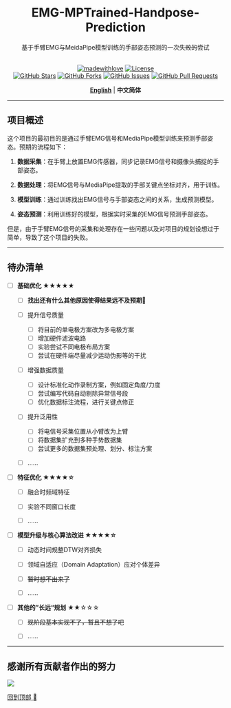 <div align="center">

<h1>EMG-MPTrained-Handpose-Prediction</h1>

基于手臂EMG与MeidaPipe模型训练的手部姿态预测的一次~~失败的~~尝试<br>
<br>

[![madewithlove](https://img.shields.io/badge/made_with-%E2%9D%A4-red?style=for-the-badge&labelColor=orange)](https://github.com/TurkeyC/EMG-MPTrained-Handpose-Prediction) [![License](https://img.shields.io/badge/LICENSE-MIT-green.svg?style=for-the-badge)](https://github.com/TurkeyC/EMG-MPTrained-Handpose-Prediction/blob/master/LICENSE)<br>
[![GitHub Stars](https://img.shields.io/github/stars/TurkeyC/EMG-MPTrained-Handpose-Prediction.svg)](https://github.com/TurkeyC/EMG-MPTrained-Handpose-Prediction/stargazers) [![GitHub Forks](https://img.shields.io/github/forks/TurkeyC/EMG-MPTrained-Handpose-Prediction.svg)](https://github.com/TurkeyC/EMG-MPTrained-Handpose-Prediction/network)  [![GitHub Issues](https://img.shields.io/github/issues/TurkeyC/EMG-MPTrained-Handpose-Prediction.svg)](https://github.com/TurkeyC/EMG-MPTrained-Handpose-Prediction/issues) [![GitHub Pull Requests](https://img.shields.io/github/issues-pr/TurkeyC/EMG-MPTrained-Handpose-Prediction.svg)](https://github.com/TurkeyC/EMG-MPTrained-Handpose-Prediction/pulls)<br>

[**English**](README.md) | **中文简体**

</div>

---

## 项目概述
这个项目的最初目的是通过手臂EMG信号和MediaPipe模型训练来预测手部姿态。预期的流程如下：

 1. **数据采集**：在手臂上放置EMG传感器，同步记录EMG信号和摄像头捕捉的手部姿态。

 2. **数据处理**：将EMG信号与MediaPipe提取的手部关键点坐标对齐，用于训练。

 3. **模型训练**：通过训练找出EMG信号与手部姿态之间的关系，生成预测模型。

 4. **姿态预测**：利用训练好的模型，根据实时采集的EMG信号预测手部姿态。

但是，由于手臂EMG信号的采集和处理存在一些问题以及对项目的规划设想过于简单，导致了这个项目的失败。

---

## 待办清单

- [ ] **基础优化 ★★★★★**
  - [ ] **找出还有什么其他原因使得结果远不及预期**🤔
  - [ ] 提升信号质量
    - [ ] 将目前的单电极方案改为多电极方案
    - [ ] 增加硬件滤波电路
    - [ ] 实验尝试不同电极布局方案
    - [ ] 尝试在硬件端尽量减少运动伪影等的干扰
  - [ ] 增强数据质量
    - [ ] 设计标准化动作录制方案，例如固定角度/力度
    - [ ] 尝试编写代码自动剔除异常信号段
    - [ ] 优化数据标注流程，进行关键点修正
  - [ ] 提升泛用性
    - [ ] 将电信号采集位置从小臂改为上臂
    - [ ] 将数据集扩充到多种手势数据集
    - [ ] 尝试更多的数据集预处理、划分、标注方案
  - [ ] ……
  
  
- [ ] **特征优化 ★★★★☆**
  - [ ] 融合时频域特征
  - [ ] 实验不同窗口长度
  - [ ] ……
  
  
- [ ] **模型升级与核心算法改进 ★★★★☆**
  - [ ] 动态时间规整DTW对齐损失
  - [ ] 领域自适应（Domain Adaptation）应对个体差异
  - [ ] ~~暂时想不出来了~~
  - [ ] ……
  
  
  
- [ ] **其他的”长远“规划** ★★☆☆☆
  - [ ] ~~现阶段基本实现不了，暂且不想了吧~~
  - [ ] ……







---

## 感谢所有贡献者作出的努力

<a href="https://github.com/TurkeyC/EMG-MPTrained-Handpose-Prediction/graphs/contributors" target="_blank">
  <img src="https://contrib.rocks/image?repo=TurkeyC/EMG-MPTrained-Handpose-Prediction" />
</a>

[回到顶部 🚀](https://github.com/TurkeyC/EMG-MPTrained-Handpose-Prediction?tab=readme-ov-file#readme)